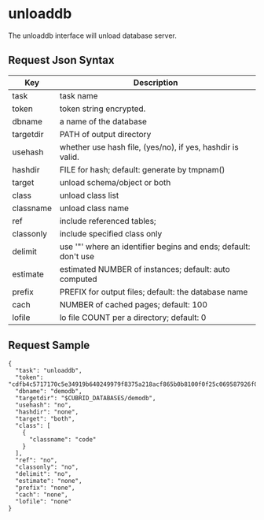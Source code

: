 # unloaddb

The unloaddb interface will unload database server.

## Request Json Syntax

| **Key** | **Description** |
| --- | --- |
| task | task name |
| token | token string encrypted. |
| dbname | a name of the database |
| targetdir | PATH of output directory |
| usehash | whether use hash file, (yes/no), if yes, hashdir is valid. |
| hashdir | FILE for hash; default: generate by tmpnam() |
| target | unload schema/object or both |
| class | unload class list |
| classname | unload class name |
| ref | include referenced tables; |
| classonly | include specified class only |
| delimit | use '"' where an identifier begins and ends; default: don't use |
| estimate | estimated NUMBER of instances; default: auto computed |
| prefix | PREFIX for output files; default: the database name |
| cach | NUMBER of cached pages; default: 100 |
| lofile | lo file COUNT per a directory; default: 0 |

## Request Sample

```
{
  "task": "unloaddb",
  "token": "cdfb4c5717170c5e34919b640249979f8375a218acf865b0b8100f0f25c069587926f07dd201b6aa",
  "dbname": "demodb",
  "targetdir": "$CUBRID_DATABASES/demodb",
  "usehash": "no",
  "hashdir": "none",
  "target": "both",
  "class": [
    {
      "classname": "code"
    }
  ],
  "ref": "no",
  "classonly": "no",
  "delimit": "no",
  "estimate": "none",
  "prefix": "none",
  "cach": "none",
  "lofile": "none"
}
```
